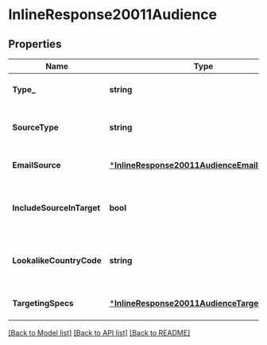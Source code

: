 # InlineResponse20011Audience

## Properties
Name | Type | Description | Notes
------------ | ------------- | ------------- | -------------
**Type_** | **string** | Type of the audience | [optional] [default to null]
**SourceType** | **string** | List or Facebook based audience | [optional] [default to null]
**EmailSource** | [***InlineResponse20011AudienceEmailSource**](inline_response_200_11_audience_email_source.md) |  | [optional] [default to null]
**IncludeSourceInTarget** | **bool** | To include list contacts as part of audience | [optional] [default to null]
**LookalikeCountryCode** | **string** | To find similar audience in given country | [optional] [default to null]
**TargetingSpecs** | [***InlineResponse20011AudienceTargetingSpecs**](inline_response_200_11_audience_targeting_specs.md) |  | [optional] [default to null]

[[Back to Model list]](../README.md#documentation-for-models) [[Back to API list]](../README.md#documentation-for-api-endpoints) [[Back to README]](../README.md)

